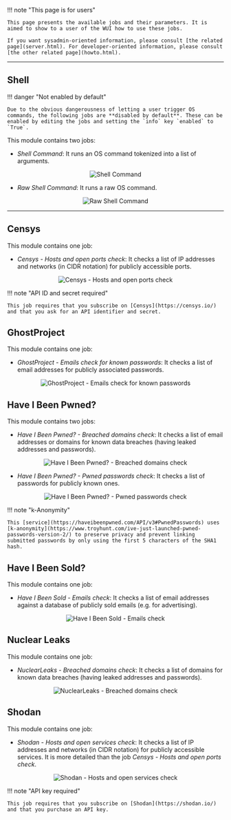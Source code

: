 !!! note "This page is for users"
    
    This page presents the available jobs and their parameters. It is aimed to show to a user of the WUI how to use these jobs.
    
    If you want sysadmin-oriented information, please consult [the related page](server.html). For developer-oriented information, please consult [the other related page](howto.html).

-----

## Shell

!!! danger "Not enabled by default"
    
    Due to the obvious dangerousness of letting a user trigger OS commands, the following jobs are **disabled by default**. These can be enabled by editing the jobs and setting the `info` key `enabled` to `True`.


This module contains two jobs:

- *Shell Command*: It runs an OS command tokenized into a list of arguments.

<p align="center"><img src="img/job_shell-command.png" alt="Shell Command"></p>

- *Raw Shell Command*: It runs a raw OS command.

<p align="center"><img src="img/job_raw-shell-command.png" alt="Raw Shell Command"></p>

-----

## Censys

This module contains one job:

- *Censys - Hosts and open ports check*: It checks a list of IP addresses and networks (in CIDR notation) for publicly accessible ports.

<p align="center"><img src="img/job_censys-hosts-ports-check.png" alt="Censys - Hosts and open ports check"></p>

!!! note "API ID and secret required"
    
    This job requires that you subscribe on [Censys](https://censys.io/) and that you ask for an API identifier and secret.

## GhostProject

This module contains one job:

- *GhostProject - Emails check for known passwords*: It checks a list of email addresses for publicly associated passwords.

<p align="center"><img src="img/job_ghostproject-emails-check.png" alt="GhostProject - Emails check for known passwords"></p>

## Have I Been Pwned?

This module contains two jobs:

- *Have I Been Pwned? - Breached domains check*: It checks a list of email addresses or domains for known data breaches (having leaked addresses and passwords).

<p align="center"><img src="img/job_hibp-emails-check.png" alt="Have I Been Pwned? - Breached domains check"></p>

- *Have I Been Pwned? - Pwned passwords check*: It checks a list of passwords for publicly known ones.

<p align="center"><img src="img/job_hibp-emails-check.png" alt="Have I Been Pwned? - Pwned passwords check"></p>

!!! note "k-Anonymity"
    
    This [service](https://haveibeenpwned.com/API/v3#PwnedPasswords) uses [k-anonymity](https://www.troyhunt.com/ive-just-launched-pwned-passwords-version-2/) to preserve privacy and prevent linking submitted passwords by only using the first 5 characters of the SHA1 hash.

## Have I Been Sold?

This module contains one job:

- *Have I Been Sold - Emails check*: It checks a list of email addresses against a database of publicly sold emails (e.g. for advertising).

<p align="center"><img src="img/job_hibs-emails-check.png" alt="Have I Been Sold - Emails check"></p>


## Nuclear Leaks

This module contains one job:

- *NuclearLeaks - Breached domains check*: It checks a list of domains for known data breaches (having leaked addresses and passwords).

<p align="center"><img src="img/job_nuclearleaks-domains-check.png" alt="NuclearLeaks - Breached domains check"></p>

## Shodan

This module contains one job:

- *Shodan - Hosts and open services check*: It checks a list of IP addresses and networks (in CIDR notation) for publicly accessible services. It is more detailed than the job *Censys - Hosts and open ports check*.

<p align="center"><img src="img/job_shodan-hosts-ports-check.png" alt="Shodan - Hosts and open services check"></p>

!!! note "API key required"
    
    This job requires that you subscribe on [Shodan](https://shodan.io/) and that you purchase an API key.


